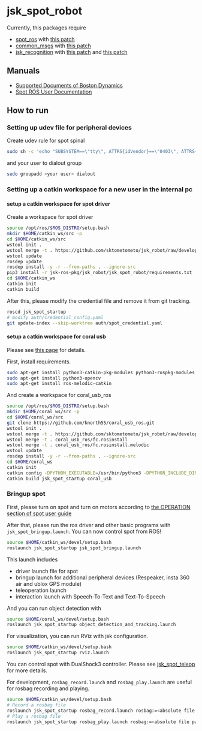jsk_spot_robot
==============

Currently, this packages require

- [spot_ros]() with [this patch](https://github.com/clearpathrobotics/spot_ros/pull/25)
- [common_msgs]() with [this patch](https://github.com/ros/common_msgs/pull/171)
- [jsk_recognition]() with [this patch](https://github.com/jsk-ros-pkg/jsk_recognition/pull/2579) and [this patch](https://github.com/jsk-ros-pkg/jsk_recognition/pull/2581)

## Manuals

- [Supported Documents of Boston Dynamics](https://www.bostondynamics.com/spot/training/documentation)
- [Spot ROS User Documentation](http://www.clearpathrobotics.com/assets/guides/melodic/spot-ros/ros_usage.html#taking-control-of-the-robot)

## How to run

### Setting up udev file for peripheral devices

Create udev rule for spot spinal

```bash
sudo sh -c 'echo "SUBSYSTEM==\"tty\", ATTRS{idVendor}==\"0403\", ATTRS{idProduct}==\"6001\", ATTRS{serial}==\"A7044PJ7\", SYMLINK+=\"spot-spinal\", GROUP=\"dialout\"" > /etc/udev/rules.d/99-spot-spinal.rules'
```

and your user to dialout group

```bash
sudo groupadd <your user> dialout
```

### Setting up a catkin workspace for a new user in the internal pc

#### setup a catkin workspace for spot driver

Create a workspace for spot driver

```bash
source /opt/ros/$ROS_DISTRO/setup.bash
mkdir $HOME/catkin_ws/src -p
cd $HOME/catkin_ws/src
wstool init .
wstool merge -t . https://github.com/sktometometo/jsk_robot/raw/develop/spot/jsk_spot_robot/jsk_spot.rosinstall
wstool update
rosdep update
rosdep install -y -r --from-paths . --ignore-src
pip3 install -r jsk-ros-pkg/jsk_robot/jsk_spot_robot/requirements.txt
cd $HOME/catkin_ws
catkin init
catkin build
```

After this, please modify the credential file and remove it from git tracking.

```bash
roscd jsk_spot_startup
# modify auth/credential_config.yaml
git update-index --skip-worktree auth/spot_credential.yaml
```

#### setup a catkin workspace for coral usb

Please see [this page](https://github.com/knorth55/coral_usb_ros) for details.

First, install requirements.

```bash
sudo apt-get install python3-catkin-pkg-modules python3-rospkg-modules python3-venv python3-empy
sudo apt-get install python3-opencv
sudo apt-get install ros-melodic-catkin
```

And create a workspace for coral_usb_ros

```bash
source /opt/ros/$ROS_DISTRO/setup.bash
mkdir $HOME/coral_ws/src -p
cd $HOME/coral_ws/src
git clone https://github.com/knorth55/coral_usb_ros.git
wstool init .
wstool merge -t . https://github.com/sktometometo/jsk_robot/raw/develop/spot/jsk_spot_robot/jsk_spot_coral.rosinstall
wstool merge -t . coral_usb_ros/fc.rosinstall
wstool merge -t . coral_usb_ros/fc.rosinstall.melodic
wstool update
rosdep install -y -r --from-paths . --ignore-src
cd $HOME/coral_ws
catkin init
catkin config -DPYTHON_EXECUTABLE=/usr/bin/python3 -DPYTHON_INCLUDE_DIR=/usr/include/python3.6m -DPYTHON_LIBRARY=/usr/lib/x86_64-linux-gnu/libpython3.6m.so
catkin build jsk_spot_startup coral_usb
```

### Bringup spot

First, please turn on spot and turn on motors according to [the OPERATION section of spot user guide](https://www.bostondynamics.com/sites/default/files/inline-files/spot-user-guide.pdf)

After that, please run the ros driver and other basic programs with `jsk_spot_bringup.launch`. You can now control spot from ROS!

```bash
source $HOME/catkin_ws/devel/setup.bash
roslaunch jsk_spot_startup jsk_spot_bringup.launch
```

This launch includes
- driver launch file for spot
- bringup launch for additional peripheral devices (Respeaker, insta 360 air and ublox GPS module)
- teleoperation launch
- interaction launch with Speech-To-Text and Text-To-Speech

And you can run object detection with

```bash
source $HOME/coral_ws/devel/setup.bash
roslaunch jsk_spot_startup object_detection_and_tracking.launch
```

For visualization, you can run RViz with jsk configuration.

```bash
source $HOME/catkin_ws/devel/setup.bash
roslaunch jsk_spot_startup rviz.launch
```

You can control spot with DualShock3 controller. Please see [jsk_spot_teleop](./jsk_spot_teleop/README.md) for more details.

For development, `rosbag_record.launch` and `rosbag_play.launch` are useful for rosbag recording and playing.

```bash
source $HOME/catkin_ws/devel/setup.bash
# Record a rosbag file
roslaunch jsk_spot_startup rosbag_record.launch rosbag:=<absolute file path to rosbag file>
# Play a rosbag file
roslaunch jsk_spot_startup rosbag_play.launch rosbag:=<absolute file path to rosbag file>
```
